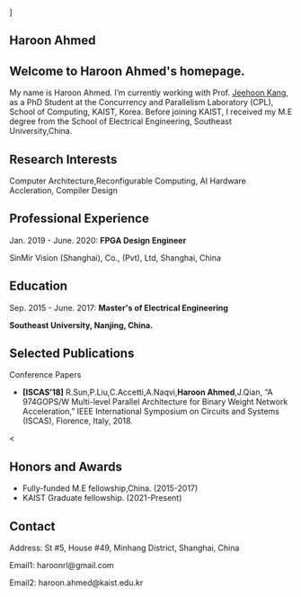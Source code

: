 <!DOCTYPE html>
<!-- saved from url=(0028)https://fengbintu.github.io/ -->
<html lang="en-US"><head><meta http-equiv="Content-Type" content="text/html; charset=UTF-8">
    

<!-- Begin Jekyll SEO tag v2.6.1 -->

<meta property="og:locale" content="en_US">
<meta name="description" content="Welcome to Haroon’s homepage.">
<meta property="og:description" content="Welcome to Haroon Ahmed’s homepage.">
]

<!-- End Jekyll SEO tag -->

  </head>
  <body data-new-gr-c-s-check-loaded="14.990.0" data-gr-ext-installed="">
    <section class="page-header">
      <h1 class="project-name">Haroon Ahmed</h1>
      <h2 class="project-tagline">Welcome to Haroon Ahmed's homepage.</h2>
      
      
   
<p>My name is Haroon Ahmed. I’m currently working with Prof. <a href="https://cp.kaist.ac.kr/jeehoon.kang/">Jeehoon Kang</a>, as a PhD Student at the Concurrency and Parallelism Laboratory (CPL), School of Computing, KAIST, Korea. Before joining KAIST, I received my M.E degree from the School of Electrical Engineering, Southeast University,China.</p>


<h1 id="research-interests">Research Interests</h1>
<p>Computer Architecture,Reconfigurable Computing, AI Hardware Accleration, Compiler Design</p>

<h1 id="professional-experience">Professional Experience</h1>
<p>Jan. 2019 - June. 2020: <strong>FPGA Design Engineer</strong></p>
<p>SinMir Vision (Shanghai), Co., (Pvt), Ltd, Shanghai, China</p>

<h1 id="education">Education</h1>
<p>Sep. 2015 - June. 2017: <strong>Master's of Electrical Engineering </strong></p>
<p> <strong>Southeast University, Nanjing, China. </strong></p>





<h1 id="selected-publications">Selected Publications</h1>

<p>Conference Papers</p>
<ul>
  
  
  <li><strong>[ISCAS’18]</strong>  R.Sun,P.Liu,C.Accetti,A.Naqvi,<strong>Haroon Ahmed</strong>,J.Qian, “A 974GOPS/W Multi-level Parallel Architecture for Binary Weight Network Acceleration,” IEEE International Symposium on Circuits and Systems (ISCAS), Florence, Italy, 2018.</li>
</ul>

<
<h1 id="honors-and-awards">Honors and Awards</h1>
<ul>
  <li>Fully-funded M.E fellowship,China. (2015-2017)</li>
<li>KAIST Graduate fellowship. (2021-Present)</li>
</ul>


<h1 id="contact">Contact</h1>
<p>Address: St #5, House #49, Minhang District, Shanghai, China</p>

<p>Email1: haroonrl@gmail.com</p>

<p>Email2: haroon.ahmed@kaist.edu.kr</p>


   

    
  

</body></html>
